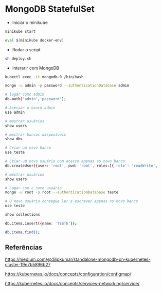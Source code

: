 # MongoDB StatefulSet


- Iniciar o minikube

```bash
minikube start

eval $(minikube docker-env)
```

- Rodar o script

```bash
sh deploy.sh
```

- Interarir com MongoDB

```bash
kubectl exec -it mongodb-0 /bin/bash

mongo -u admin -p password --authenticationDatabase admin

# logar como admin
db.auth('admin','password');

# Acessar o banco admin
use admin

# mostrar usuários
show users

# mostrar bancos disponíveis
show dbs

# Criar um novo banco
use teste

# Criar um novo usuário com acesso apenas ao novo banco
db.createUser({user: 'root', pwd: 'root', roles:[{'role': 'readWrite', 'db': 'teste'}]});

# mostrar usuários
show users

# Logar com o novo usuário
mongo -u root -p root --authenticationDatabase teste

# O novo usuário consegue ler e escrever apenas no novo banco
use teste

show collections

db.items.insert({name: 'TESTE'});

db.items.find();
```
## Referências

https://medium.com/@dilipkumar/standalone-mongodb-on-kubernetes-cluster-19e7b5896b27

https://kubernetes.io/docs/concepts/configuration/configmap/

https://kubernetes.io/docs/concepts/services-networking/service/